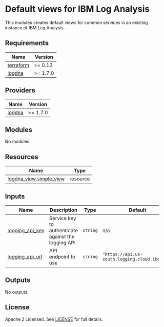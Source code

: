 # Default views for IBM Log Analysis

This modules creates default views for common services in an existing instance of IBM Log Analysis.

## Requirements

| Name | Version |
|------|---------|
| <a name="requirement_terraform"></a> [terraform](#requirement\_terraform) | >= 0.13 |
| <a name="requirement_logdna"></a> [logdna](#requirement\_logdna) | >= 1.7.0 |

## Providers

| Name | Version |
|------|---------|
| <a name="provider_logdna"></a> [logdna](#provider\_logdna) | >= 1.7.0 |

## Modules

No modules.

## Resources

| Name | Type |
|------|------|
| [logdna_view.simple_view](https://registry.terraform.io/providers/logdna/logdna/latest/docs/resources/view) | resource |

## Inputs

| Name | Description | Type | Default | Required |
|------|-------------|------|---------|:--------:|
| <a name="input_logging_api_key"></a> [logging\_api\_key](#input\_logging\_api\_key) | Service key to authenticate against the logging API | `string` | n/a | yes |
| <a name="input_logging_api_url"></a> [logging\_api\_url](#input\_logging\_api\_url) | API endpoint to use | `string` | `"https://api.us-south.logging.cloud.ibm.com"` | no |

## Outputs

No outputs.

## License

Apache 2 Licensed. See [LICENSE](LICENSE) for full details.
